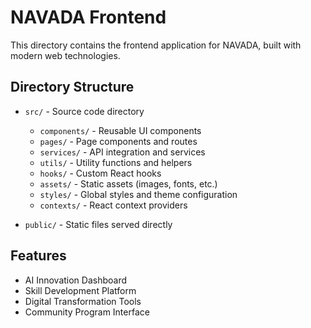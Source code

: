 # NAVADA Frontend

This directory contains the frontend application for NAVADA, built with modern web technologies.

## Directory Structure

- `src/` - Source code directory
  - `components/` - Reusable UI components
  - `pages/` - Page components and routes
  - `services/` - API integration and services
  - `utils/` - Utility functions and helpers
  - `hooks/` - Custom React hooks
  - `assets/` - Static assets (images, fonts, etc.)
  - `styles/` - Global styles and theme configuration
  - `contexts/` - React context providers

- `public/` - Static files served directly

## Features

- AI Innovation Dashboard
- Skill Development Platform
- Digital Transformation Tools
- Community Program Interface
